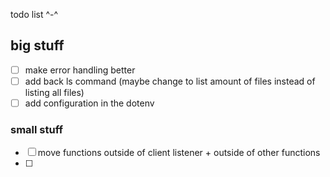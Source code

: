todo list ^-^

## big stuff
* [ ] make error handling better
* [ ] add back ls command (maybe change to list amount of files instead of listing all files)
* [ ] add configuration in the dotenv

### small stuff
* [ ] move functions outside of client listener + outside of other functions
* [ ] 